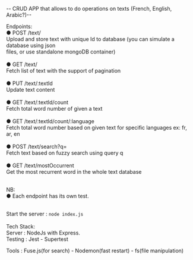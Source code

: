  -- CRUD APP that allows to do operations on texts (French, English, Arabic?)--

Endpoints:<br/>
● POST /text/<br/>
Upload and store text with unique Id to database (you can simulate a database using json<br/>
files, or use standalone mongoDB container)<br/><br/>
● GET /text/<br/>
Fetch list of text with the support of pagination<br/><br/>
● PUT /text/:textId<br/>
Update text content<br/><br/>
● GET /text/:textId/count<br/>
Fetch total word number of given a text<br/><br/>
● GET /text/:textId/count/:language<br/>
Fetch total word number based on given text for specific languages ex: fr, ar, en<br/><br/>
● POST /text/search?q=<br/>
Fetch text based on fuzzy search using query q<br/><br/>
● GET /text/mostOccurrent<br/>
Get the most recurrent word in the whole text database<br/><br/>

NB:<br/>
● Each endpoint has its own test.<br/><br/>



Start the server : <code>node index.js</code>
<br/><br/>
Tech Stack: <br/>
Server : NodeJs with Express.<br/>
Testing : Jest - Supertest

Tools : Fuse.js(for search) - Nodemon(fast restart) - fs(file manipulation)
